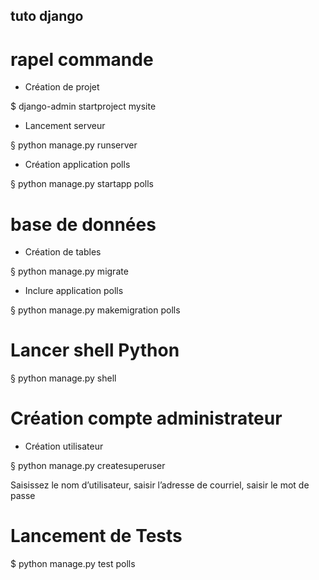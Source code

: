 ## tuto django

# rapel commande

- Création de projet

$ django-admin startproject mysite

- Lancement serveur

§ python manage.py runserver

- Création application polls

§ python manage.py startapp polls

# base de données

- Création de tables

§ python manage.py migrate

- Inclure application polls

§ python manage.py makemigration polls

# Lancer shell Python

§ python manage.py shell

# Création compte administrateur

- Création utilisateur

§ python manage.py createsuperuser

Saisissez le nom d’utilisateur,  saisir l’adresse de courriel,  saisir le mot de passe

# Lancement de Tests

$ python manage.py test polls

